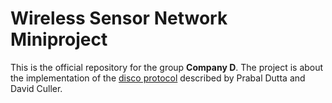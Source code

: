 # Wireless Sensor Network Miniproject
This is the official repository for the group **Company D**.
The project is about the implementation of the [disco protocol](http://dl.acm.org/citation.cfm?id=1460420) described by Prabal Dutta and David Culler.
